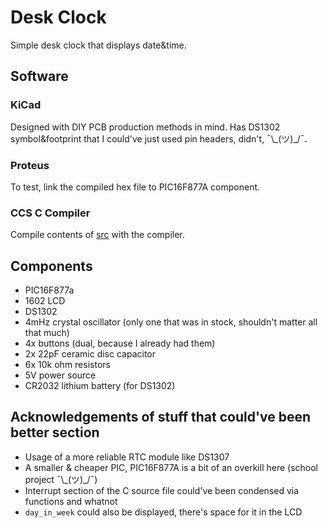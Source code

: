 # Desk Clock

Simple desk clock that displays date&time.

## Software

### KiCad

Designed with DIY PCB production methods in mind. Has DS1302 symbol&footprint that I could've just used pin headers, didn't, ¯\\\_(ツ)\_/¯.

### Proteus

To test, link the compiled hex file to PIC16F877A component.

### CCS C Compiler

Compile contents of [src](src) with the compiler.

## Components

- PIC16F877a
- 1602 LCD
- DS1302
- 4mHz crystal oscillator (only one that was in stock, shouldn't matter all that much)
- 4x buttons (dual, because I already had them)
- 2x 22pF ceramic disc capacitor
- 6x 10k ohm resistors
- 5V power source
- CR2032 lithium battery (for DS1302)

## Acknowledgements of stuff that could've been better section

- Usage of a more reliable RTC module like DS1307
- A smaller & cheaper PIC, PIC16F877A is a bit of an overkill here (school project ¯\\\_(ツ)\_/¯)
- Interrupt section of the C source file could've been condensed via functions and whatnot
- `day_in_week` could also be displayed, there's space for it in the LCD
